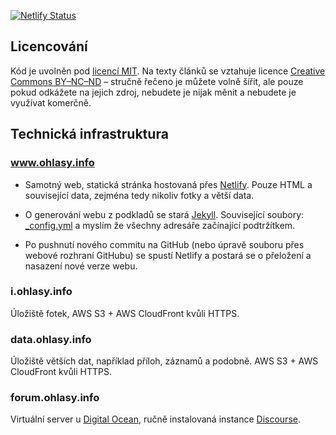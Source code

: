 [![Netlify Status](https://api.netlify.com/api/v1/badges/fecaf98d-dab6-4ca9-9dbf-6e1ce8fbeaf4/deploy-status)](https://app.netlify.com/sites/ohlasy/deploys)

## Licencování

Kód je uvolněn pod [licencí MIT](https://opensource.org/licenses/MIT). Na texty článků se vztahuje licence [Creative Commons BY–NC–ND](https://creativecommons.org/licenses/by-nc-nd/4.0/) – stručně řečeno je můžete volně šířit, ale pouze pokud odkážete na jejich zdroj, nebudete je nijak měnit a nebudete je využívat komerčně.

## Technická infrastruktura

### www.ohlasy.info

* Samotný web, statická stránka hostovaná přes [Netlify](https://www.netlify.com). Pouze HTML a související data, zejména tedy nikoliv fotky a větší data.

* O generování webu z podkladů se stará [Jekyll](http://jekyllrb.com). Související soubory: [\_config.yml](https://github.com/Ohlasy/web/blob/gh-pages/_config.yml) a myslím že všechny adresáře začínající podtržítkem.

* Po pushnutí nového commitu na GitHub (nebo úpravě souboru přes webové rozhraní GitHubu) se spustí Netlify a postará se o přeložení a nasazení nové verze webu.

### i.ohlasy.info

Úložiště fotek, AWS S3 + AWS CloudFront kvůli HTTPS.

### data.ohlasy.info

Úložiště větších dat, například příloh, záznamů a podobně. AWS S3 + AWS CloudFront kvůli HTTPS.

### forum.ohlasy.info

Virtuální server u [Digital Ocean](https://digitalocean.com), ručně instalovaná instance [Discourse](https://www.discourse.org).
